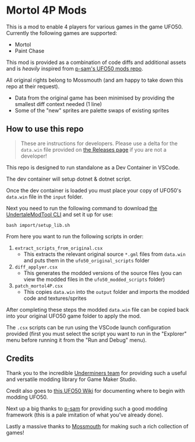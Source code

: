 # Mortol 4P Mods

This is a mod to enable 4 players for various games in the game UFO50. Currently the following games are supported:
* Mortol
* Paint Chase

This mod is provided as a combination of code diffs and additional assets and is *heavily* inspired from [p-sam's UFO50 mods repo](https://github.com/p-sam/ufo50-mods).

All original rights belong to Mossmouth (and am happy to take down this repo at their request).
* Data from the original game has been minimised by providing the smallest diff context needed (1 line)
* Some of the "new" sprites are palette swaps of existing sprites

## How to use this repo

> These are instructions for developers. Please use a delta for the `data.win` file provided on [the Releases page](https://github.com/Jonesey13/Mortol4PMod/releases) if you are not a developer!

This repo is designed to run standalone as a Dev Container in VSCode.

The dev container will setup dotnet & dotnet script.

Once the dev container is loaded you must place your copy of UFO50's `data.win` file in the `input` folder.

Next you need to run the following command to download [the UndertaleModTool CLI](https://github.com/UnderminersTeam/UndertaleModTool) and set it up for use:
```
bash import/setup_lib.sh
```

From here you want to run the following scripts in order:
1. `extract_scripts_from_original.csx`
    * This extracts the relevant original source `*.gml` files from `data.win` and puts them in the `ufo50_original_scripts` folder
2. `diff_applyer.csx`
    * This generates the modded versions of the source files (you can view the modded files in the `ufo50_modded_scripts` folder)
3. `patch_mortol4P.csx`
    * This copies `data.win` into the `output` folder and imports the modded code and textures/sprites

After completing these steps the modded `data.win` file can be copied back into your original UFO50 game folder to apply the mod.

The `.csx` scripts can be run using the VSCode launch configuration provided (first you must select the script you want to run in the "Explorer" menu before running it from the "Run and Debug" menu).

## Credits
Thank you to the incredible [Underminers team](https://github.com/UnderminersTeam) for providing such a useful and versatile modding library for Game Maker Studio.

Credit also goes to [this UFO50 Wiki](https://ufo50.miraheze.org/) for documenting where to begin with modding UFO50.

Next up a big thanks to [p-sam](https://github.com/p-sam) for providing such a good modding framework (this is a pale imitation of what you've already done).

Lastly a massive thanks to [Mossmouth](https://www.mossmouth.com/) for making such a rich collection of games!